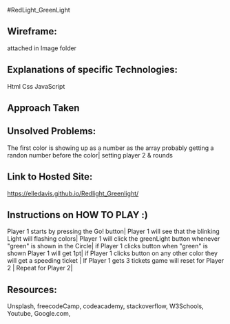 #RedLight_GreenLight 

## Wireframe:
attached in Image folder

## Explanations of specific Technologies:
Html
Css
JavaScript

## Approach Taken
## Unsolved Problems:
The first color is showing up as a number as the array probably getting a randon number before the color| setting player 2 & rounds

## Link to Hosted Site: 
https://elledavis.github.io/Redlight_Greenlight/

## Instructions on HOW TO PLAY :)
Player 1 starts by pressing the Go! button|
Player 1 will see that the blinking Light will flashing colors|
Player 1 will click the greenLight button whenever "green" is shown in the Circle|
if Player 1 clicks button when "green" is shown  Player 1 will get  1pt|
if Player 1 clicks button on any other color they will get a speeding ticket |
If Player 1 gets 3 tickets game will reset for Player 2 |
Repeat for Player 2|

## Resources: 
Unsplash,
freecodeCamp,
codeacademy,
stackoverflow,
W3Schools,
Youtube,
Google.com,
